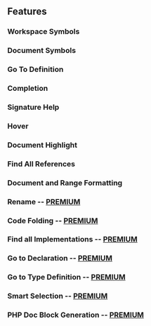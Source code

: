 ## Features

### Workspace Symbols


### Document Symbols


### Go To Definition


### Completion


### Signature Help


### Hover


### Document Highlight


### Find All References


### Document and Range Formatting


### Rename -- [PREMIUM](https://intelephense.com)


### Code Folding -- [PREMIUM](https://intelephense.com)


### Find all Implementations -- [PREMIUM](https://intelephense.com)


### Go to Declaration -- [PREMIUM](https://intelephense.com)


### Go to Type Definition -- [PREMIUM](https://intelephense.com)


### Smart Selection -- [PREMIUM](https://intelephense.com)


### PHP Doc Block Generation -- [PREMIUM](https://intelephense.com)

